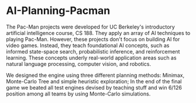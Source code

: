 # AI-Planning-Pacman

The Pac-Man projects were developed for UC Berkeley's introductory artificial intelligence course, CS 188. They apply an array of AI techniques to playing Pac-Man. However, these projects don't focus on building AI for video games. Instead, they teach foundational AI concepts, such as informed state-space search, probabilistic inference, and reinforcement learning. These concepts underly real-world application areas such as natural language processing, computer vision, and robotics.

We designed the engine using three different planning methods: Minimax, Monte-Carlo Tree and simple heuristic exploration;
In the end of the final game we beated all test engines devised by teaching stuff and win 6/126 position among all teams by using Monte-Carlo simulations.
